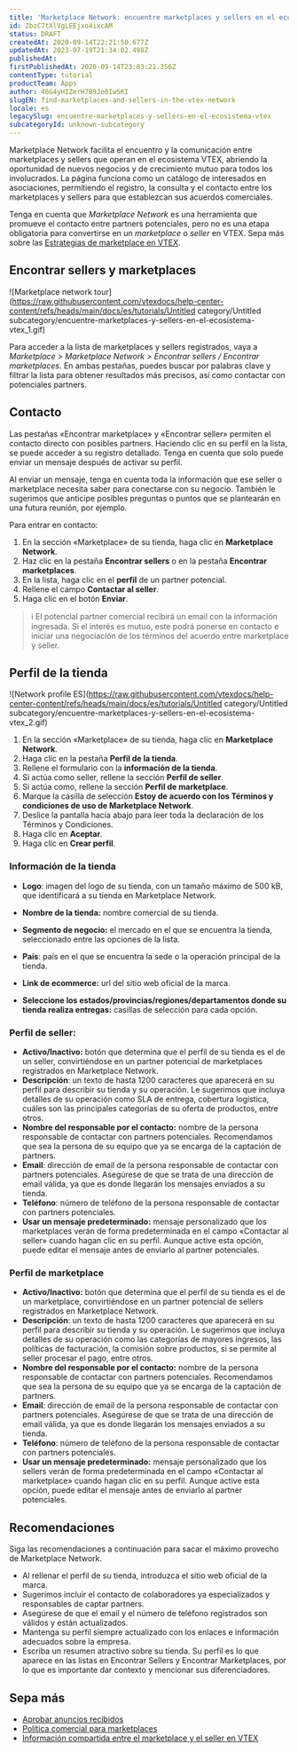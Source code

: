 ```yaml
---
title: 'Marketplace Network: encuentre marketplaces y sellers en el ecosistema VTEX'
id: 2bzC7tXlVgLEEjxo4ixcAM
status: DRAFT
createdAt: 2020-09-14T22:21:50.677Z
updatedAt: 2023-07-19T21:34:02.498Z
publishedAt: 
firstPublishedAt: 2020-09-14T23:03:21.356Z
contentType: tutorial
productTeam: Apps
author: 46G4yHIZerH7B9Jo0Iw5KI
slugEN: find-marketplaces-and-sellers-in-the-vtex-network
locale: es
legacySlug: encuentre-marketplaces-y-sellers-en-el-ecosistema-vtex
subcategoryId: unknown-subcategory
---
```


Marketplace Network facilita el encuentro y la comunicación entre marketplaces y sellers que operan en el ecosistema VTEX, abriendo la oportunidad de nuevos negocios y de crecimiento mutuo para todos los involucrados. La página funciona como un catálogo de interesados en asociaciones, permitiendo el registro, la consulta y el contacto entre los marketplaces y sellers para que establezcan sus acuerdos comerciales.

Tenga en cuenta que *Marketplace Network* es una herramienta que promueve el contacto entre partners potenciales, pero no es una etapa obligatoria para convertirse en un *marketplace* o *seller* en VTEX. Sepa más sobre las [Estrategias de marketplace en VTEX](https://help.vtex.com/es/tutorial/estrategias-de-marketplace-na-vtex--tutorials_402).

## Encontrar sellers y marketplaces
![Marketplace network tour](https://raw.githubusercontent.com/vtexdocs/help-center-content/refs/heads/main/docs/es/tutorials/Untitled category/Untitled subcategory/encuentre-marketplaces-y-sellers-en-el-ecosistema-vtex_1.gif)

Para acceder a la lista de marketplaces y sellers registrados, vaya a *Marketplace > Marketplace Network > Encontrar sellers / Encontrar marketplaces*. En ambas pestañas, puedes buscar por palabras clave y filtrar la lista para obtener resultados más precisos, así como contactar con potenciales partners.

## Contacto

Las pestañas «Encontrar marketplace» y «Encontrar seller» permiten el contacto directo con posibles partners. Haciendo clic en su perfil en la lista, se puede acceder a su registro detallado. Tenga en cuenta que solo puede enviar un mensaje después de activar su perfil. 

Al enviar un mensaje, tenga en cuenta toda la información que ese seller o marketplace necesita saber para conectarse con su negocio. También le sugerimos que anticipe posibles preguntas o puntos que se plantearán en una futura reunión, por ejemplo. 

Para entrar en contacto:   

1. En la sección «Marketplace» de su tienda, haga clic en __Marketplace Network__.    
2. Haz clic en la pestaña __Encontrar sellers__ o en la pestaña __Encontrar marketplaces__.     
3. En la lista, haga clic en el __perfil__ de un partner potencial.     
4. Rellene el campo __Contactar al seller__.    
5. Haga clic en el botón __Enviar__.     

>ℹ️ El potencial partner comercial recibirá un email con la información ingresada. Si el interés es mutuo, este podrá ponerse en contacto e iniciar una negociación de los términos del acuerdo entre marketplace y seller.

## Perfil de la tienda
![Network profile ES](https://raw.githubusercontent.com/vtexdocs/help-center-content/refs/heads/main/docs/es/tutorials/Untitled category/Untitled subcategory/encuentre-marketplaces-y-sellers-en-el-ecosistema-vtex_2.gif)

1. En la sección «Marketplace» de su tienda, haga clic en __Marketplace Network__.    
2. Haga clic en la pestaña __Perfil de la tienda__.    
3. Rellene el formulario con la __información de la tienda__.     
4. Si actúa como seller, rellene la sección __Perfil de seller__.    
5. Si actúa como, rellene la sección __Perfil de marketplace__.   
6. Marque la casilla de selección __Estoy de acuerdo con los Términos y   condiciones de uso de Marketplace Network__.    
7. Deslice la pantalla hacia abajo para leer toda la declaración de los Términos y Condiciones.    
8. Haga clic en __Aceptar__.    
9. Haga clic en __Crear perfil__.     

### Información de la tienda
- __Logo__:  imagen del logo de su tienda, con un tamaño máximo de 500 kB, que identificará a su tienda en Marketplace Network.  
- __Nombre de la tienda:__ nombre comercial de su tienda.     
- __Segmento de negocio:__ el mercado en el que se encuentra la tienda, seleccionado entre las opciones de la lista.    
- __País__: país en el que se encuentra la sede o la operación principal de la tienda.     
- __Link de ecommerce:__ url del sitio web oficial de la marca.

- __Seleccione los estados/provincias/regiones/departamentos donde su tienda realiza entregas:__ casillas de selección para cada opción.  

### Perfil de seller:
- __Activo/Inactivo:__ botón que determina que el perfil de su tienda es el de un seller, convirtiéndose en un partner potencial de marketplaces registrados en Marketplace Network.   
- __Descripción__: un texto de hasta 1200 caracteres que aparecerá en su perfil para describir su tienda y su operación.  Le sugerimos que incluya detalles de su operación como SLA de entrega, cobertura logística, cuáles son las principales categorías de su oferta de productos, entre otros.       
- __Nombre del responsable por el contacto:__ nombre de la persona responsable de contactar con partners potenciales. Recomendamos que sea la persona de su equipo que ya se encarga de la captación de partners.    
- __Email__: dirección de email de la persona responsable de contactar con partners potenciales. Asegúrese de que se trata de una dirección de email válida, ya que es donde llegarán los mensajes enviados a su tienda.    
- __Teléfono__: número de teléfono de la persona responsable de contactar con partners potenciales.   
- __Usar un mensaje predeterminado:__ mensaje personalizado que los marketplaces verán de forma predeterminada en el campo «Contactar al seller» cuando hagan clic en su perfil. Aunque active esta opción, puede editar el mensaje antes de enviarlo al partner potenciales.   

### Perfil de marketplace

- __Activo/Inactivo:__ botón que determina que el perfil de su tienda es el de un marketplace, convirtiéndose en un partner potencial de sellers registrados en Marketplace Network.   
- __Descripción__: un texto de hasta 1200 caracteres que aparecerá en su perfil para describir su tienda y su operación.  Le sugerimos que incluya detalles de su operación como las categorías de mayores ingresos, las políticas de facturación, la comisión sobre productos, si se permite al seller procesar el pago, entre otros.  
- __Nombre del responsable por el contacto:__ nombre de la persona responsable de contactar con partners potenciales. Recomendamos que sea la persona de su equipo que ya se encarga de la captación de partners.     
- __Email__: dirección de email de la persona responsable de contactar con partners potenciales. Asegúrese de que se trata de una dirección de email válida, ya que es donde llegarán los mensajes enviados a su tienda.    
- __Teléfono__: número de teléfono de la persona responsable de contactar con partners potenciales.      
- __Usar un mensaje predeterminado:__ mensaje personalizado que los sellers verán de forma predeterminada en el campo «Contactar al marketplace» cuando hagan clic en su perfil. Aunque active esta opción, puede editar el mensaje antes de enviarlo al partner potenciales.   

## Recomendaciones
Siga las recomendaciones a continuación para sacar el máximo provecho de Marketplace Network.

- Al rellenar el perfil de su tienda, introduzca el sitio web oficial de la marca.  
- Sugerimos incluir el contacto de colaboradores ya especializados y responsables de captar partners.  
- Asegúrese de que el email y el número de teléfono registrados son válidos y están actualizados.   
- Mantenga su perfil siempre actualizado con los enlaces e información adecuados sobre la empresa.  
- Escriba un resumen atractivo sobre su tienda. Su perfil es lo que aparece en las listas en Encontrar Sellers y Encontrar  Marketplaces, por lo que es importante dar contexto y mencionar sus diferenciadores.  

## Sepa más

- [Aprobar anuncios recibidos](https://help.vtex.com/es/tutorial/sugerindo-e-aprovando-skus/)
- [Política comercial para marketplaces](https://help.vtex.com/es/tutorial/configurando-a-politica-comercial-para-marketplace--tutorials_404)
- [Información compartida entre el marketplace y el seller en VTEX](https://help.vtex.com/es/tutorial/informacoes-compartilhadas-entre-marketplace-e-seller-na-vtex--3o7WGiBtfnKKZ3Ddug26k3)
